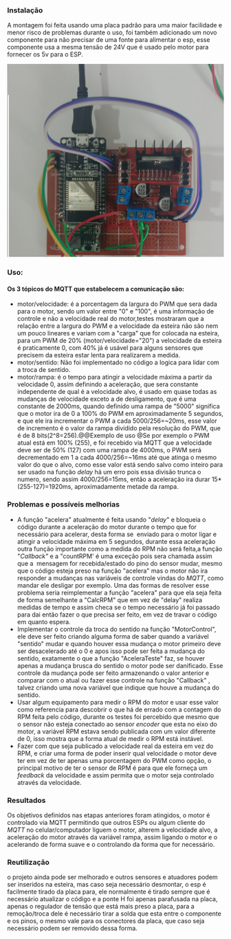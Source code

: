 ### Instalação

A montagem foi feita usando uma placa padrão para uma maior facilidade e menor risco de problemas durante o uso, foi também adicionado um novo componente para não precisar de uma fonte para alimentar o esp, esse componente usa a mesma tensão de 24V que é usado pelo motor para fornecer os 5v para o ESP.

![ESP32-CAM](./fig/fig10.jpg)

### Uso:

#### Os 3 tópicos do MQTT que estabelecem a comunicação são:

*   motor/velocidade: é a porcentagem da largura do PWM que sera dada para o motor, sendo um valor entre &quot;0&quot; e &quot;100&quot;, é uma informação de controle e não a velocidade real do motor,testes mostraram que a relação entre a largura do PWM e a velocidade da esteira não são nem um pouco lineares e variam com a &quot;carga&quot; que for colocada na esteira, para um PWM de 20% (motor/velocidade=&quot;20&quot;) a velocidade da esteira é praticamente 0, com 40% já é usável para alguns sensores que precisem da esteira estar lenta para realizarem a medida.
*   motor/sentido: Não foi implementado no código a logica para lidar com a troca de sentido.
*   motor/rampa: é o tempo para atingir a velocidade máxima a partir da velocidade 0, assim definindo a aceleração, que sera constante independente de qual é a velocidade alvo, é usado em quase todas as mudanças de velocidade exceto a de desligamento, que é uma constante de 2000ms, quando definido uma rampa de &quot;5000&quot; significa que o motor ira de 0 a 100% do PWM em aproximadamente 5 segundos, e que ele ira incrementar o PWM a cada 5000/256=~20ms, esse valor de incremento é o valor da rampa dividido pela resolução do PWM, que é de 8 bits(2^8=256).@@Exemplo de uso @Se por exemplo o PWM atual está em 100% (255), e foi recebido via MQTT que a velocidade deve ser de 50% (127) com uma rampa de 4000ms, o PWM será decrementado em 1 a cada 4000/256=~16ms até que atinga o mesmo valor do que o alvo, como esse valor está sendo salvo como inteiro para ser usado na função _delay_ há um erro pois essa divisão trunca o numero, sendo assim 4000/256=15ms, então a aceleração ira durar 15\*(255-127)=1920ms, aproximadamente metade da rampa.

### Problemas e possíveis melhorias

*   A função &quot;acelera&quot; atualmente é feita usando &quot;_delay_&quot; e bloqueia o código durante a aceleração do motor durante o tempo que for necessário para acelerar, desta forma se  enviado para o motor ligar e atingir a velocidade máxima em 5 segundos, durante essa aceleração outra função importante como a medida do RPM não será feita,a função &quot;_Callback&quot;_ e a &quot;countRPM&#39; é uma exceção pois sera chamada assim que a  mensagem for recebida/estado do pino do sensor mudar, mesmo que o código esteja preso na função &quot;acelera&quot; mas o motor não ira responder a mudanças nas variáveis de controle vindas do _MQTT_, como mandar ele desligar por exemplo. Uma das formas de resolver esse problema seria reimplementar a função &quot;acelera&quot; para que ela seja feita de forma semelhante a &quot;CalcRPM&quot; que em vez de &quot;delay&quot; realiza medidas de tempo e assim checa se o tempo necessário já foi passado para dai então fazer o que precisa ser feito, em vez de travar o código em quanto espera.
*   Implementar o controle da troca do sentido na função &quot;MotorControl&quot;, ele deve ser feito criando alguma forma de saber quando a variável &quot;sentido&quot; mudar e quando houver essa mudança o motor primeiro deve ser desacelerado até o 0 e apos isso pode ser feita a mudança do sentido, exatamente o que a função &quot;AceleraTeste&quot; faz, se houver apenas a mudança brusca do sentido o motor pode ser danificado. Esse controle da mudança pode ser feito armazenando o valor anterior e comparar com o atual ou fazer esse controle na função &quot;Callback&quot; , talvez criando uma nova variável que indique que houve a mudança do sentido.
*   Usar algum equipamento para medir o RPM do motor e usar esse valor como referencia para descobrir o que há de errado com a contagem do RPM feita pelo código, durante os testes foi percebido que mesmo que o sensor não esteja conectado ao sensor _encoder_ que esta no eixo do motor, a variável RPM estava sendo publicada com um valor diferente de 0, isso mostra que a forma atual de medir o RPM está instável.
*   Fazer com que seja publicado a velocidade real da esteira em vez do RPM, e criar uma forma de poder inserir qual velocidade o motor deve ter em vez de ter apenas uma porcentagem do PWM como opção, o principal motivo de ter o sensor de RPM é para que ele forneça um _feedback_ da velocidade e assim permita que o motor seja controlado através da velocidade.

### Resultados

Os objetivos definidos nas etapas anteriores foram atingidos, o motor é controlado via MQTT permitindo que outros ESPs ou algum cliente do _MQTT_ no celular/computador liguem o motor, alterem a velocidade alvo, a aceleração do motor através da variável rampa, assim ligando o motor e o acelerando de forma suave e o controlando da forma que for necessário.

### Reutilização

o projeto ainda pode ser melhorado e outros sensores e atuadores podem ser inseridos na esteira, mas caso seja necessário desmontar, o esp é facilmente tirado da placa para, ele normalmente é tirado sempre que é necessário atualizar o código e a ponte H foi apenas parafusada na placa, apenas o regulador de tensão que está mais preso a placa, para a remoção/troca dele é necessário tirar a solda que esta entre o componente e os pinos, o mesmo vale para os conectores da placa, que caso seja necessário podem ser removido dessa forma.